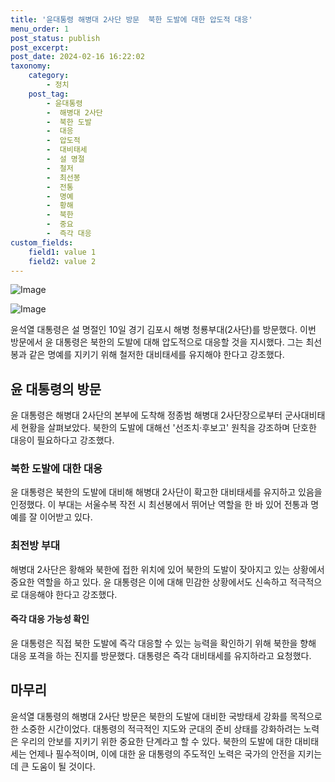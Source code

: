 ```yaml
---
title: '윤대통령 해병대 2사단 방문  북한 도발에 대한 압도적 대응'
menu_order: 1
post_status: publish
post_excerpt: 
post_date: 2024-02-16 16:22:02
taxonomy:
    category:
        - 정치
    post_tag:
        - 윤대통령
        -  해병대 2사단
        -  북한 도발
        -  대응
        -  압도적
        -  대비태세
        -  설 명절
        -  철저
        -  최선봉
        -  전통
        -  명예
        -  황해
        -  북한
        -  중요
        -  즉각 대응
custom_fields:
    field1: value 1
    field2: value 2
---
```


![Image](https://imgnews.pstatic.net/image/014/2024/02/10/0005140810_001_20240210185102054.jpg?type=w647)

![Image](https://imgnews.pstatic.net/image/014/2024/02/10/0005140810_002_20240210185102073.jpg?type=w647)

윤석열 대통령은 설 명절인 10일 경기 김포시 해병 청룡부대(2사단)를 방문했다. 이번 방문에서 윤 대통령은 북한의 도발에 대해 압도적으로 대응할 것을 지시했다. 그는 최선봉과 같은 명예를 지키기 위해 철저한 대비태세를 유지해야 한다고 강조했다.
## 윤 대통령의 방문
윤 대통령은 해병대 2사단의 본부에 도착해 정종범 해병대 2사단장으로부터 군사대비태세 현황을 살펴보았다. 북한의 도발에 대해선 '선조치·후보고' 원칙을 강조하며 단호한 대응이 필요하다고 강조했다.
### 북한 도발에 대한 대응
윤 대통령은 북한의 도발에 대비해 해병대 2사단이 확고한 대비태세를 유지하고 있음을 인정했다. 이 부대는 서울수복 작전 시 최선봉에서 뛰어난 역할을 한 바 있어 전통과 명예를 잘 이어받고 있다.
### 최전방 부대
해병대 2사단은 황해와 북한에 접한 위치에 있어 북한의 도발이 잦아지고 있는 상황에서 중요한 역할을 하고 있다. 윤 대통령은 이에 대해 민감한 상황에서도 신속하고 적극적으로 대응해야 한다고 강조했다.
#### 즉각 대응 가능성 확인
윤 대통령은 직접 북한 도발에 즉각 대응할 수 있는 능력을 확인하기 위해 북한을 향해 대응 포격을 하는 진지를 방문했다. 대통령은 즉각 대비태세를 유지하라고 요청했다.
## 마무리
윤석열 대통령의 해병대 2사단 방문은 북한의 도발에 대비한 국방태세 강화를 목적으로 한 소중한 시간이었다. 대통령의 적극적인 지도와 군대의 준비 상태를 강화하려는 노력은 우리의 안보를 지키기 위한 중요한 단계라고 할 수 있다. 북한의 도발에 대한 대비태세는 언제나 필수적이며, 이에 대한 윤 대통령의 주도적인 노력은 국가의 안전을 지키는 데 큰 도움이 될 것이다.
